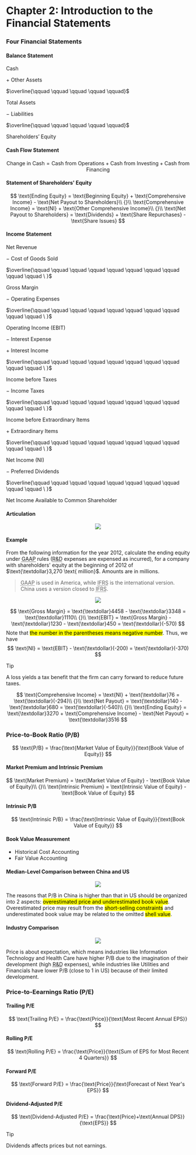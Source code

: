 # Chapter 2: Introduction to the Financial Statements

### Four Financial Statements

#### Balance Statement
$\text{Cash}$

$+ \text{ Other Assets}$

$\overline{\qquad \qquad \qquad \qquad \qquad}$

$\text{Total Assets}$

$- \text{ Liabilities}$

$\overline{\qquad \qquad \qquad \qquad \qquad}$

$\text{Shareholders' Equity}$

#### Cash Flow Statement
$$
\text{Change in Cash} = \text{Cash from Operations} + \text{Cash from Investing} + \text{Cash from Financing}
$$

#### Statement of Shareholders' Equity
$$
\text{Ending Equity} = \text{Beginning Equity} + \text{Comprehensive Income} - \text{Net Payout to Shareholders}\\
{}\\
\text{Comprehensive Income} = \text{NI} + \text{Other Comprehensive Income}\\
{}\\
\text{Net Payout to Shareholders} = \text{Dividends} + \text{Share Repurchases} - \text{Share Issues}
$$

#### Income Statement
$\text{Net Revenue}$

$- \text{ Cost of Goods Sold}$

$\overline{\qquad \qquad \qquad \qquad \qquad \qquad \qquad \qquad \qquad \qquad \ }$

$\text{Gross Margin}$

$- \text{ Operating Expenses}$

$\overline{\qquad \qquad \qquad \qquad \qquad \qquad \qquad \qquad \qquad \qquad \ }$

$\text{Operating Income (EBIT)}$

$- \text{ Interest Expense}$

$+ \text{ Interest Income}$

$\overline{\qquad \qquad \qquad \qquad \qquad \qquad \qquad \qquad \qquad \qquad \ }$

$\text{Income before Taxes}$

$- \text{ Income Taxes}$

$\overline{\qquad \qquad \qquad \qquad \qquad \qquad \qquad \qquad \qquad \qquad \ }$

$\text{Income before Extraordinary Items}$

$+ \text{ Extraordinary Items}$

$\overline{\qquad \qquad \qquad \qquad \qquad \qquad \qquad \qquad \qquad \qquad \ }$

$\text{Net Income (NI)}$

$- \text{ Preferred Dividends}$

$\overline{\qquad \qquad \qquad \qquad \qquad \qquad \qquad \qquad \qquad \qquad \ }$

$\text{Net Income Available to Common Shareholder}$

#### Articulation
<div align='center'>

![](image/2022-02-25-21-16-53.png)
</div align='center'>

#### Example
From the following information for the year 2012, calculate the ending equity under <abbr title='Generally Accepted Accounting Principle'>GAAP</abbr> rules (<abbr title='Research and Development'>R&D</abbr> expenses are expensed as incurred), for a company with shareholders' equity at the beginning of 2012 of $\text{\textdollar}3,270 \text{ million}$. Amounts are in millions.
> <abbr title='Generally Accepted Accounting Principle'>GAAP</abbr> is used in America, while <abbr title='International Financial Report Standard'>IFRS</abbr> is the international version. China uses a version closed to <abbr title='International Financial Report Standard'>IFRS</abbr>.

<div align='center'>

![](image/2022-02-25-22-23-18.png)
</div align='center'>

$$
\text{Gross Margin} = \text{\textdollar}4458 - \text{\textdollar}3348 = \text{\textdollar}1110\\
{}\\
\text{EBIT} = \text{Gross Margin} - \text{\textdollar}1230 - \text{\textdollar}450 = \text{\textdollar}(-570)
$$Note that <mark>the number in the parentheses means negative number</mark>. Thus, we have 
$$
\text{NI} = \text{EBIT} - \text{\textdollar}(-200) = \text{\textdollar}(-370)
$$
> [!TIP]
> A loss yields a tax benefit that the firm can carry forward to reduce future taxes.

$$
\text{Comprehensive Income} = \text{NI} + \text{\textdollar}76 = \text{\textdollar}(-294)\\
{}\\
\text{Net Payout} = \text{\textdollar}140 - \text{\textdollar}680 = \text{\textdollar}(-540)\\
{}\\
\text{Ending Equity} = \text{\textdollar}3270 + \text{Comprehensive Income} - \text{Net Payout} = \text{\textdollar}3516
$$

### Price-to-Book Ratio (P/B)
$$
\text{P/B} = \frac{\text{Market Value of Equity}}{\text{Book Value of Equity}}
$$

#### Market Premium and Intrinsic Premium
$$
\text{Market Premium} = \text{Market Value of Equity} - \text{Book Value of Equity}\\
{}\\
\text{Intrinsic Premium} = \text{Intrinsic Value of Equity} - \text{Book Value of Equity}
$$

#### Intrinsic P/B
$$
\text{Intrinsic P/B} = \frac{\text{Intrinsic Value of Equity}}{\text{Book Value of Equity}}
$$

#### Book Value Measurement
- Historical Cost Accounting
- Fair Value Accounting

#### Median-Level Comparison between China and US
<div align='center'>

![](image/2022-02-26-10-11-37.png)
</div align='center'>

The reasons that P/B in China is higher than that in US should be organized into 2 aspects: <mark>overestimated price and underestimated book value</mark>. Overestimated price may result from the <mark>short-selling constraints</mark> and underestimated book value may be related to the omitted <mark>shell value</mark>.

#### Industry Comparison
<div align='center'>

![](image/2022-02-26-10-17-14.png)
</div align='center'>

Price is about expectation, which means industries like Information Technology and Health Care have higher P/B due to the imagination of their development (high <abbr title='Research and Development'>R&D</abbr> expenses), while industries like Utilities and Financials have lower P/B (close to 1 in US) because of their limited development.

### Price-to-Eearnings Ratio (P/E)

#### Trailing P/E
$$
\text{Trailing P/E} = \frac{\text{Price}}{\text{Most Recent Annual EPS}}
$$
#### Rolling P/E
$$
\text{Rolling P/E} = \frac{\text{Price}}{\text{Sum of EPS for Most Recent 4 Quarters}}
$$
#### Forward P/E
$$
\text{Forward P/E} = \frac{\text{Price}}{\text{Forecast of Next Year's EPS}}
$$
#### Dividend-Adjusted P/E
$$
\text{Dividend-Adjusted P/E} = \frac{\text{Price}+\text{Annual DPS}}{\text{EPS}}
$$
> [!TIP]
> Dividends affects prices but not earnings.